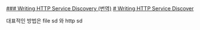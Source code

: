 [### Writing HTTP Service Discovery (번역)](https://godekdls.github.io/Prometheus/http-sd/#comparison-between-file-based-sd-and-http-sd)
[# Writing HTTP Service Discover](https://prometheus.io/docs/prometheus/latest/http_sd/)

대표적인 방법은 file sd 와 http sd
